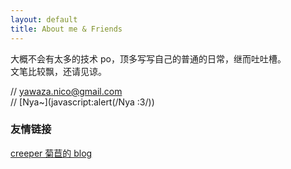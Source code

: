 ```yaml
---
layout: default
title: About me & Friends
---
```


大概不会有太多的技术 po，顶多写写自己的普通的日常，继而吐吐槽。  
文笔比较飘，还请见谅。  

// [yawaza.nico@gmail.com](mailto:yawaza.nico@gmail.com)  
// [Nya~](javascript:alert(/Nya :3/))  

### 友情链接
[creeper 菊苣的 blog](http://www.geekleo.net/)
